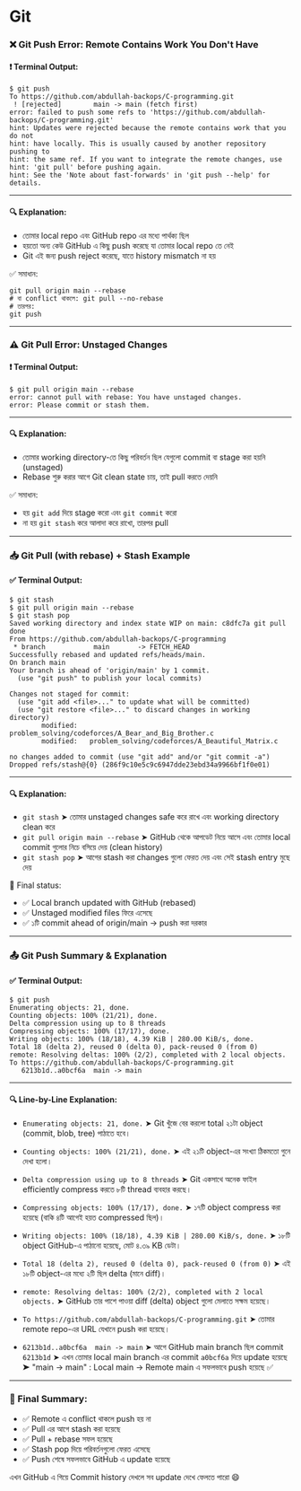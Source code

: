 # Git

### ❌ Git Push Error: Remote Contains Work You Don't Have

#### ❗ Terminal Output:

```
$ git push
To https://github.com/abdullah-backops/C-programming.git
 ! [rejected]        main -> main (fetch first)
error: failed to push some refs to 'https://github.com/abdullah-backops/C-programming.git'
hint: Updates were rejected because the remote contains work that you do not
hint: have locally. This is usually caused by another repository pushing to
hint: the same ref. If you want to integrate the remote changes, use
hint: 'git pull' before pushing again.
hint: See the 'Note about fast-forwards' in 'git push --help' for details.
```

---

#### 🔍 Explanation:

* তোমার local repo এবং GitHub repo এর মধ্যে পার্থক্য ছিল
* হয়তো অন্য কেউ GitHub এ কিছু push করেছে যা তোমার local repo তে নেই
* Git এই জন্য push reject করেছে, যাতে history mismatch না হয়

✅ সমাধান:

```
git pull origin main --rebase
# বা conflict থাকলে: git pull --no-rebase
# তারপর:
git push
```

---

### ⚠️ Git Pull Error: Unstaged Changes

#### ❗ Terminal Output:

```
$ git pull origin main --rebase
error: cannot pull with rebase: You have unstaged changes.
error: Please commit or stash them.
```

---

#### 🔍 Explanation:

* তোমার working directory-তে কিছু পরিবর্তন ছিল যেগুলো commit বা stage করা হয়নি (unstaged)
* Rebase শুরু করার আগে Git clean state চায়, তাই pull করতে দেয়নি

✅ সমাধান:

* হয় `git add` দিয়ে stage করো এবং `git commit` করো
* না হয় `git stash` করে আলাদা করে রাখো, তারপর pull

---

### 📥 Git Pull (with rebase) + Stash Example

#### ✅ Terminal Output:

```
$ git stash
$ git pull origin main --rebase
$ git stash pop
Saved working directory and index state WIP on main: c8dfc7a git pull done
From https://github.com/abdullah-backops/C-programming
 * branch            main       -> FETCH_HEAD
Successfully rebased and updated refs/heads/main.
On branch main
Your branch is ahead of 'origin/main' by 1 commit.
  (use "git push" to publish your local commits)

Changes not staged for commit:
  (use "git add <file>..." to update what will be committed)
  (use "git restore <file>..." to discard changes in working directory)
        modified:   problem_solving/codeforces/A_Bear_and_Big_Brother.c
        modified:   problem_solving/codeforces/A_Beautiful_Matrix.c

no changes added to commit (use "git add" and/or "git commit -a")
Dropped refs/stash@{0} (286f9c10e5c9c6947dde23ebd34a9966bf1f0e01)
```

---

#### 🔍 Explanation:

* `git stash` ➤ তোমার unstaged changes safe করে রাখে এবং working directory clean করে
* `git pull origin main --rebase` ➤ GitHub থেকে আপডেট নিয়ে আসে এবং তোমার local commit গুলোর নিচে বসিয়ে দেয় (clean history)
* `git stash pop` ➤ আগের stash করা changes গুলো ফেরত দেয় এবং সেই stash entry মুছে দেয়

📌 Final status:

* ✅ Local branch updated with GitHub (rebased)
* ✅ Unstaged modified files ফিরে এসেছে
* ✅ ১টি commit ahead of origin/main → push করা দরকার

---

### 📤 Git Push Summary & Explanation

#### ✅ Terminal Output:

```
$ git push
Enumerating objects: 21, done.
Counting objects: 100% (21/21), done.
Delta compression using up to 8 threads
Compressing objects: 100% (17/17), done.
Writing objects: 100% (18/18), 4.39 KiB | 280.00 KiB/s, done.
Total 18 (delta 2), reused 0 (delta 0), pack-reused 0 (from 0)
remote: Resolving deltas: 100% (2/2), completed with 2 local objects.
To https://github.com/abdullah-backops/C-programming.git
   6213b1d..a0bcf6a  main -> main
```

---

#### 🔍 Line-by-Line Explanation:

* `Enumerating objects: 21, done.`
  ➤ Git খুঁজে বের করলো total ২১টা object (commit, blob, tree) পাঠাতে হবে।

* `Counting objects: 100% (21/21), done.`
  ➤ এই ২১টি object-এর সংখ্যা ঠিকমতো গুনে দেখা হলো।

* `Delta compression using up to 8 threads`
  ➤ Git একসাথে অনেক ফাইল efficiently compress করতে ৮টি thread ব্যবহার করছে।

* `Compressing objects: 100% (17/17), done.`
  ➤ ১৭টি object compress করা হয়েছে (বাকি ৪টি আগেই হয়ত compressed ছিল)।

* `Writing objects: 100% (18/18), 4.39 KiB | 280.00 KiB/s, done.`
  ➤ ১৮টি object GitHub-এ পাঠানো হয়েছে, মোট ৪.৩৯ KB ডেটা।

* `Total 18 (delta 2), reused 0 (delta 0), pack-reused 0 (from 0)`
  ➤ এই ১৮টি object-এর মধ্যে ২টি ছিল delta (মানে diff)।

* `remote: Resolving deltas: 100% (2/2), completed with 2 local objects.`
  ➤ GitHub তার পাশে পাওয়া diff (delta) object গুলো মেলাতে সক্ষম হয়েছে।

* `To https://github.com/abdullah-backops/C-programming.git`
  ➤ তোমার remote repo-এর URL যেখানে push করা হয়েছে।

* `6213b1d..a0bcf6a  main -> main`
  ➤ আগে GitHub main branch ছিল commit `6213b1d`
  ➤ এখন তোমার local main branch এর commit `a0bcf6a` দিয়ে update হয়েছে
  ➤ "main -> main" : Local main → Remote main এ সফলভাবে push হয়েছে ✅

---

### 🧾 Final Summary:

* ✅ Remote এ conflict থাকলে push হয় না
* ✅ Pull এর আগে stash করা হয়েছে
* ✅ Pull + rebase সফল হয়েছে
* ✅ Stash pop দিয়ে পরিবর্তনগুলো ফেরত এসেছে
* ✅ Push শেষে সফলভাবে GitHub এ update হয়েছে

এখন GitHub এ গিয়ে Commit history দেখলে সব update দেখে ফেলতে পারো 😄
